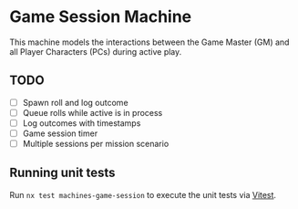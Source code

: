 # Game Session Machine

This machine models the interactions between the Game Master (GM) and all Player Characters (PCs) during active play.

## TODO

- [ ] Spawn roll and log outcome
- [ ] Queue rolls while active is in process
- [ ] Log outcomes with timestamps
- [ ] Game session timer
- [ ] Multiple sessions per mission scenario

## Running unit tests

Run `nx test machines-game-session` to execute the unit tests via [Vitest](https://vitest.dev).
